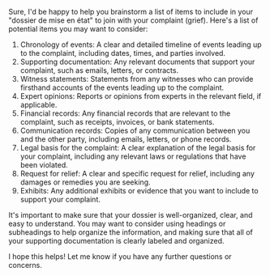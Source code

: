 Sure, I'd be happy to help you brainstorm a list of items to include in your "dossier de mise en état" to join with your complaint (grief). Here's a list of potential items you may want to consider:

1. Chronology of events: A clear and detailed timeline of events leading up to the complaint, including dates, times, and parties involved.
2. Supporting documentation: Any relevant documents that support your complaint, such as emails, letters, or contracts.
3. Witness statements: Statements from any witnesses who can provide firsthand accounts of the events leading up to the complaint.
4. Expert opinions: Reports or opinions from experts in the relevant field, if applicable.
5. Financial records: Any financial records that are relevant to the complaint, such as receipts, invoices, or bank statements.
6. Communication records: Copies of any communication between you and the other party, including emails, letters, or phone records.
7. Legal basis for the complaint: A clear explanation of the legal basis for your complaint, including any relevant laws or regulations that have been violated.
8. Request for relief: A clear and specific request for relief, including any damages or remedies you are seeking.
9. Exhibits: Any additional exhibits or evidence that you want to include to support your complaint.

It's important to make sure that your dossier is well-organized, clear, and easy to understand. You may want to consider using headings or subheadings to help organize the information, and making sure that all of your supporting documentation is clearly labeled and organized.

I hope this helps! Let me know if you have any further questions or concerns.